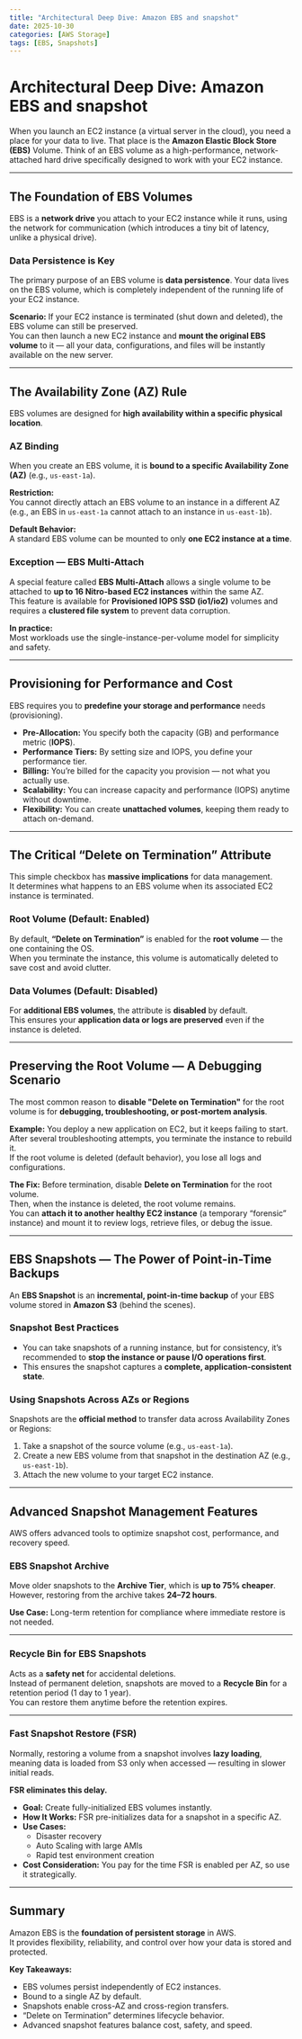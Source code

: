 ```yaml
---
title: "Architectural Deep Dive: Amazon EBS and snapshot"
date: 2025-10-30
categories: [AWS Storage]
tags: [EBS, Snapshots]
---
```


# Architectural Deep Dive: Amazon EBS and snapshot
When you launch an EC2 instance (a virtual server in the cloud), you need a place for your data to live. That place is the **Amazon Elastic Block Store (EBS)** Volume. 
Think of an EBS volume as a high-performance, network-attached hard drive specifically designed to work with your EC2 instance.

---

## The Foundation of EBS Volumes

EBS is a **network drive** you attach to your EC2 instance while it runs, using the network for communication (which introduces a tiny bit of latency, unlike a physical drive).

###  Data Persistence is Key

The primary purpose of an EBS volume is **data persistence**. Your data lives on the EBS volume, which is completely independent of the running life of your EC2 instance.

**Scenario:**
If your EC2 instance is terminated (shut down and deleted), the EBS volume can still be preserved.  
You can then launch a new EC2 instance and **mount the original EBS volume** to it — all your data, configurations, and files will be instantly available on the new server.

---

## The Availability Zone (AZ) Rule

EBS volumes are designed for **high availability within a specific physical location**.

### AZ Binding

When you create an EBS volume, it is **bound to a specific Availability Zone (AZ)** (e.g., `us-east-1a`).

**Restriction:**  
You cannot directly attach an EBS volume to an instance in a different AZ  
(e.g., an EBS in `us-east-1a` cannot attach to an instance in `us-east-1b`).

**Default Behavior:**  
A standard EBS volume can be mounted to only **one EC2 instance at a time**.  


###  Exception — EBS Multi-Attach

A special feature called **EBS Multi-Attach** allows a single volume to be attached to **up to 16 Nitro-based EC2 instances** within the same AZ.  
This feature is available for **Provisioned IOPS SSD (io1/io2)** volumes and requires a **clustered file system** to prevent data corruption.

**In practice:**  
Most workloads use the single-instance-per-volume model for simplicity and safety.

---

##  Provisioning for Performance and Cost

EBS requires you to **predefine your storage and performance** needs (provisioning).

- **Pre-Allocation:** You specify both the capacity (GB) and performance metric (**IOPS**).  
- **Performance Tiers:** By setting size and IOPS, you define your performance tier.  
- **Billing:** You’re billed for the capacity you provision — not what you actually use.  
- **Scalability:** You can increase capacity and performance (IOPS) anytime without downtime.  
- **Flexibility:** You can create **unattached volumes**, keeping them ready to attach on-demand.

---

## The Critical “Delete on Termination” Attribute

This simple checkbox has **massive implications** for data management.  
It determines what happens to an EBS volume when its associated EC2 instance is terminated.

### Root Volume (Default: Enabled)
By default, **“Delete on Termination”** is enabled for the **root volume** — the one containing the OS.  
When you terminate the instance, this volume is automatically deleted to save cost and avoid clutter.

### Data Volumes (Default: Disabled)
For **additional EBS volumes**, the attribute is **disabled** by default.  
This ensures your **application data or logs are preserved** even if the instance is deleted.

---

##  Preserving the Root Volume — A Debugging Scenario

The most common reason to **disable "Delete on Termination"** for the root volume is for **debugging, troubleshooting, or post-mortem analysis**.

**Example:**
You deploy a new application on EC2, but it keeps failing to start.  
After several troubleshooting attempts, you terminate the instance to rebuild it.  
If the root volume is deleted (default behavior), you lose all logs and configurations.

**The Fix:**
Before termination, disable **Delete on Termination** for the root volume.  
Then, when the instance is deleted, the root volume remains.  
You can **attach it to another healthy EC2 instance** (a temporary “forensic” instance) and mount it to review logs, retrieve files, or debug the issue.

---

##  EBS Snapshots — The Power of Point-in-Time Backups

An **EBS Snapshot** is an **incremental, point-in-time backup** of your EBS volume stored in **Amazon S3** (behind the scenes).

### Snapshot Best Practices

- You can take snapshots of a running instance, but for consistency, it’s recommended to **stop the instance or pause I/O operations first**.  
- This ensures the snapshot captures a **complete, application-consistent state**.

###  Using Snapshots Across AZs or Regions

Snapshots are the **official method** to transfer data across Availability Zones or Regions:

1. Take a snapshot of the source volume (e.g., `us-east-1a`).
2. Create a new EBS volume from that snapshot in the destination AZ (e.g., `us-east-1b`).
3. Attach the new volume to your target EC2 instance.

---

##  Advanced Snapshot Management Features

AWS offers advanced tools to optimize snapshot cost, performance, and recovery speed.

###  EBS Snapshot Archive
Move older snapshots to the **Archive Tier**, which is **up to 75% cheaper**.  
However, restoring from the archive takes **24–72 hours**.

**Use Case:** Long-term retention for compliance where immediate restore is not needed.

---

###  Recycle Bin for EBS Snapshots
Acts as a **safety net** for accidental deletions.  
Instead of permanent deletion, snapshots are moved to a **Recycle Bin** for a retention period (1 day to 1 year).  
You can restore them anytime before the retention expires.

---

###  Fast Snapshot Restore (FSR)

Normally, restoring a volume from a snapshot involves **lazy loading**, meaning data is loaded from S3 only when accessed — resulting in slower initial reads.

**FSR eliminates this delay.**

- **Goal:** Create fully-initialized EBS volumes instantly.  
- **How It Works:** FSR pre-initializes data for a snapshot in a specific AZ.  
- **Use Cases:**  
  - Disaster recovery  
  - Auto Scaling with large AMIs  
  - Rapid test environment creation  
- **Cost Consideration:** You pay for the time FSR is enabled per AZ, so use it strategically.

---

##  Summary

Amazon EBS is the **foundation of persistent storage** in AWS.  
It provides flexibility, reliability, and control over how your data is stored and protected.

**Key Takeaways:**

- EBS volumes persist independently of EC2 instances.  
- Bound to a single AZ by default.  
- Snapshots enable cross-AZ and cross-region transfers.  
- “Delete on Termination” determines lifecycle behavior.  
- Advanced snapshot features balance cost, safety, and speed.


